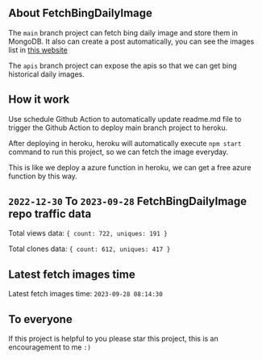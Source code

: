 ## About FetchBingDailyImage

The `main` branch project can fetch bing daily image and store them in MongoDB.
It also can create a post automatically, you can see the images list in [this website](https://oursalbum.netlify.app)

The `apis` branch project can expose the apis so that we can get bing historical daily images.

## How it work

Use schedule Github Action to automatically update readme.md file to trigger the Github Action to deploy main branch project to heroku.

After deploying in heroku, heroku will automatically execute `npm start` command to run this project, so we can fetch the image everyday.

This is like we deploy a azure function in heroku, we can get a free azure function by this way.

## `2022-12-30` To `2023-09-28` FetchBingDailyImage repo traffic data

Total views data: `{ count: 722, uniques: 191 }`

Total clones data: `{ count: 612, uniques: 417 }`

## Latest fetch images time

Latest fetch images time: `2023-09-28 08:14:30`

## To everyone

If this project is helpful to you please star this project, this is an encouragement to me `:)`



